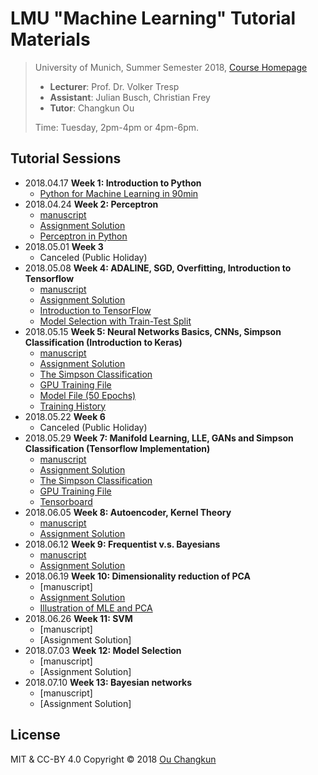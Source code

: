 # LMU "Machine Learning" Tutorial Materials

> University of Munich, Summer Semester 2018, [Course Homepage](http://www.dbs.ifi.lmu.de/cms/studium_lehre/lehre_master/ml18/index.html)
>
> - **Lecturer**: Prof. Dr. Volker Tresp
> - **Assistant**: Julian Busch, Christian Frey
> - **Tutor**: Changkun Ou
>
> Time: Tuesday, 2pm-4pm or 4pm-6pm.

## Tutorial Sessions

- 2018.04.17 **Week 1: Introduction to Python**
  - [Python for Machine Learning in 90min](./week01/py_intro_solution_by_ou.ipynb)
- 2018.04.24 **Week 2: Perceptron**
  - [manuscript](./week02/week2.pdf)
  - [Assignment Solution](./week02/assignment_solution.md)
  - [Perceptron in Python](./week02/perceptron_solution_by_ou.ipynb)
- 2018.05.01 **Week 3**
  - Canceled (Public Holiday)
- 2018.05.08 **Week 4: ADALINE, SGD, Overfitting, Introduction to Tensorflow**
  - [manuscript](./week04/week4.pdf)
  - [Assignment Solution](./week04/assignment_solution.md)
  - [Introduction to TensorFlow](./week04/exercise_2-4_modified_by_ou.ipynb)
  - [Model Selection with Train-Test Split](./week4/exercise_2-5_solution_by_ou.ipynb)
- 2018.05.15 **Week 5: Neural Networks Basics, CNNs, Simpson Classification (Introduction to Keras)**
  - [manuscript](./week05/week5.pdf)
  - [Assignment Solution](./week05/assignment_solution.md)
  - [The Simpson Classification](./week05/The_Simpsons_classification_solution_by_ou.ipynb)
  - [GPU Training File](./week05/simpson.gpu.train.py)
  - [Model File (50 Epochs)](./week05/weights.hdf5)
  - [Training History](./week05/training.history.json)
- 2018.05.22 **Week 6**
  - Canceled (Public Holiday)
- 2018.05.29 **Week 7: Manifold Learning, LLE, GANs and Simpson Classification (Tensorflow Implementation)**
  - [manuscript](./week07/week7.pdf)
  - [Assignment Solution](./week07/assignment_solution.md)
  - [The Simpson Classification](./week07/exercise_4-1.ipynb)
  - [GPU Training File](./week07/exercise_4-1.py)
  - [Tensorboard](./week07/logs)
- 2018.06.05 **Week 8: Autoencoder, Kernel Theory**
  - [manuscript](./week08/week8.pdf)
  - [Assignment Solution](./week08/assignment_solution.md)
- 2018.06.12 **Week 9: Frequentist v.s. Bayesians**
  - [manuscript](./week09/week9.pdf)
  - [Assignment Solution](./week09/assignment_solution.md)
- 2018.06.19 **Week 10: Dimensionality reduction of PCA**
  - [manuscript]
  - [Assignment Solution](./week10/assignment_solution.md)
  - [Illustration of MLE and PCA](./week10/exercise-7.ipynb)
- 2018.06.26 **Week 11: SVM**
  - [manuscript]
  - [Assignment Solution]
- 2018.07.03 **Week 12: Model Selection**
  - [manuscript]
  - [Assignment Solution]
- 2018.07.10 **Week 13: Bayesian networks**
  - [manuscript]
  - [Assignment Solution]

## License

MIT & CC-BY 4.0 Copyright &copy; 2018 [Ou Changkun](https://changkun.de)